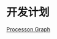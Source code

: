 开发计划
=======

[Processon Graph](https://www.processon.com/view/link/6691039495a7657d466b3350?cid=66908628ba72ce54bd71570b)

